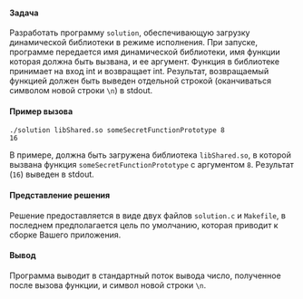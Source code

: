 #### Задача
Разработать программу `solution`, обеспечивающую загрузку динамической библиотеки в режиме исполнения. При запуске, программе передается имя динамической библиотеки, имя функции которая должна быть вызвана, и ее аргумент. Функция в библиотеке принимает на вход int и возвращает int. Результат, возвращаемый функцией должен быть выведен отдельной строкой (оканчиваться символом новой строки `\n`)  в stdout.

#### Пример вызова
```
./solution libShared.so someSecretFunctionPrototype 8
16
```
В примере, должна быть загружена библиотека `libShared.so`, в которой вызвана функция `someSecretFunctionPrototype` с аргументом `8`. Результат (`16`) выведен в stdout.


#### Представление решения
Решение предоставляется в виде двух файлов `solution.c` и `Makefile`, в последнем предполагается цель по умолчанию, которая приводит к сборке Вашего приложения.

#### Вывод
Программа выводит в стандартный поток вывода число, полученное после вызова функции, и символ новой строки `\n`.
